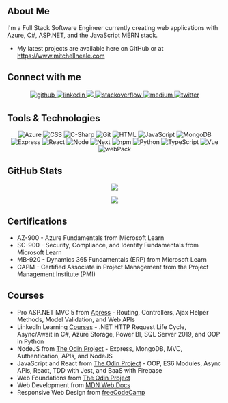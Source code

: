 <!--
**mitchellneale/mitchellneale** is a ✨ _special_ ✨ repository because its `README.md` (this file) appears on your GitHub profile.

Here are some ideas to get you started:

- 🔭 I’m currently working on ...
- 🌱 I’m currently learning ...
- 👯 I’m looking to collaborate on ...
- 🤔 I’m looking for help with ...
- 💬 Ask me about ...
- 📫 How to reach me: ...
- 😄 Pronouns: ...
- ⚡ Fun fact: ...
-->
## About Me
I'm a Full Stack Software Engineer currently creating web applications with Azure, C#, ASP.NET, and the JavaScript MERN stack.
- My latest projects are available here on GitHub or at https://www.mitchellneale.com
<!--
## Connect with me
- [LinkedIn](https://www.linkedin.com/in/mitchellneale/) 
- [Stack Overflow](https://stackoverflow.com/users/15049499/mitchell-neale?tab=profile)
- [Blog](https://medium.com/@mitchellneale) -->
## Connect with me  
<div align="center">
<a href="https://github.com/mitchellneale" target="_blank">
<img src=https://img.shields.io/badge/github-%2324292e.svg?&style=for-the-badge&logo=github&logoColor=white alt=github style="margin-bottom: 5px;" />
</a>
<a href="https://www.linkedin.com/in/mitchellneale/" target="_blank">
<img src=https://img.shields.io/badge/linkedin-%231E77B5.svg?&style=for-the-badge&logo=linkedin&logoColor=white alt=linkedin style="margin-bottom: 5px;" />
</a>
<a href="https://learn.microsoft.com/en-us/users/mitchellneale/" target="_blank">
<img src=https://img.shields.io/badge/Microsoft_Learn-258ffa?style=for-the-badge&logo=microsoft&logoColor=white />
</a>
<a href="https://stackoverflow.com/users/15049499/mitchell-neale" target="_blank">
<img src=https://img.shields.io/badge/stackoverflow-%23F28032.svg?&style=for-the-badge&logo=stackoverflow&logoColor=white alt=stackoverflow style="margin-bottom: 5px;" />
</a>
<a href="https://medium.com/@mitchellneale" target="_blank">
<img src=https://img.shields.io/badge/medium-%23292929.svg?&style=for-the-badge&logo=medium&logoColor=white alt=medium style="margin-bottom: 5px;" />
</a>  
<a href="https://twitter.com/MitchellDNeale" target="_blank">
<img src=https://img.shields.io/badge/twitter-%2300acee.svg?&style=for-the-badge&logo=twitter&logoColor=white alt=twitter style="margin-bottom: 5px;" />
</a>
</div>  

## Tools & Technologies
<div align="center">   
  
![Azure](https://img.shields.io/badge/-Azure-000?style=flat&logo=microsoft-azure&logoColor=microsoft-azure&color=404254)
![CSS](https://img.shields.io/badge/-CSS-000?style=flat&logo=CSS3&logoColor=264DE4&color=404254)
![C-Sharp](https://img.shields.io/badge/-C%23-000?style=flat&logo=C-Sharp&logoColor=239120&color=404254)
![Git](https://img.shields.io/badge/-Git-000?style=flat&logo=git&logoColor=git&color=404254)
![HTML](https://img.shields.io/badge/-HTML-000?style=flat&logo=html5&logoColor=html&color=404254)
![JavaScript](https://img.shields.io/badge/-JavaScript-000?style=flat&logoColor=javascript&logo=javascript&color=404254)
![MongoDB](https://img.shields.io/badge/-MongoDB-000?style=flat&logo=mongodb&logoColor=mongodb&color=404254)
![Express](https://img.shields.io/badge/-Express-000?style=flat&logo=express&logoColor=express&color=404254)
![React](https://img.shields.io/badge/-React-000?style=flat&logoColor=react&logo=React&color=404254)
![Node](https://img.shields.io/badge/-Node.js-000?style=flat&logoColor=Node.JS&logo=Node.JS&color=404254)
![Next](https://img.shields.io/badge/-Next.js-000?style=flat&logoColor=Next.js&logo=Next.js&color=404254)
![npm](https://img.shields.io/badge/-npm-000?style=flat&logoColor=orange&logo=npm&color=404254)
![Python](https://img.shields.io/badge/-Python-000?style=flat&logoColor=python&logo=python&color=404254)
![TypeScript](https://img.shields.io/badge/-TypeScript-000?style=flat&logoColor=TypeScript&logo=TypeScript&color=404254)
![Vue](https://img.shields.io/badge/-Vue.js-000?style=flat&logoColor=Vue.js&logo=Vue.js&color=404254)
![webPack](https://img.shields.io/badge/-webpack-000?style=flat&logoColor=Webpack&logo=Webpack&color=404254)
</div>
  
## GitHub Stats
<div align="center">
<img src="https://github-readme-stats.vercel.app/api?username=mitchellneale&show_icons=true&&count_private=true&&theme=algolia" align="center" />

<img src="https://github-readme-streak-stats.herokuapp.com/?user=mitchellneale&&hide_border=false&&theme=algolia"
align="center" />
</div>  


## Certifications 
- AZ-900 - Azure Fundamentals from Microsoft Learn
- SC-900 - Security, Compliance, and Identity Fundamentals from Microsoft Learn
- MB-920 - Dynamics 365 Fundamentals (ERP) from Microsoft Learn
- CAPM - Certified Associate in Project Management from the Project Management Institute (PMI)

  
## Courses
- Pro ASP.NET MVC 5 from [Apress](https://link.springer.com/book/10.1007/978-1-4302-6542-9) - Routing, Controllers, Ajax Helper Methods, Model Validation, and Web APIs
- LinkedIn Learning [Courses](https://www.linkedin.com/learning/) - .NET HTTP Request Life Cycle, Async/Await in C#, Azure Storage, Power BI, SQL Server 2019, and OOP in Python
- NodeJS from [The Odin Project](https://www.theodinproject.com/paths/full-stack-javascript/courses/nodejs) - Express, MongoDB, MVC, Authentication, APIs, and NodeJS
- JavaScript and React from [The Odin Project](https://www.theodinproject.com/paths/full-stack-javascript/courses/javascript) - OOP, ES6 Modules, Async APIs, React, TDD with Jest, and BaaS with Firebase
- Web Foundations from [The Odin Project](https://www.theodinproject.com/paths/foundations/courses/foundations)
- Web Development from [MDN Web Docs](https://developer.mozilla.org/en-US/docs/Learn)
- Responsive Web Design from [freeCodeCamp](https://www.freecodecamp.org/learn/responsive-web-design/)

<!--
## Visitors 
<div align="center">
<img src="https://visitor-badge.glitch.me/badge?page_id=mitchellneale.visitor-badge" align="center" />
</div> -->
